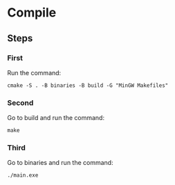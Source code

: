 # Compile

## Steps

### First 

Run the command:

``` cmake -S . -B binaries -B build -G "MinGW Makefiles" ```

### Second

Go to build and run the command:

``` make ```

### Third

Go to binaries and run the command:

``` ./main.exe ```

